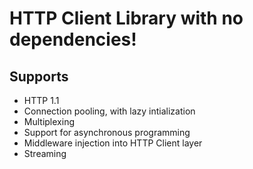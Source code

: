 # HTTP Client Library with no dependencies!
## Supports
- HTTP 1.1
- Connection pooling, with lazy intialization
- Multiplexing
- Support for asynchronous programming
- Middleware injection into HTTP Client layer
- Streaming
